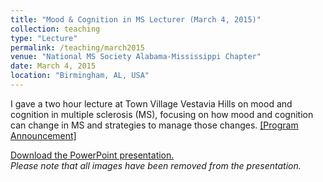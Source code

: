 ```yaml
---
title: "Mood & Cognition in MS Lecturer (March 4, 2015)"
collection: teaching
type: "Lecture"
permalink: /teaching/march2015
venue: "National MS Society Alabama-Mississippi Chapter"
date: March 4, 2015
location: "Birmingham, AL, USA"
---
```


I gave a two hour lecture at Town Village Vestavia Hills on mood and cognition in multiple sclerosis (MS), focusing on how mood and cognition can change in MS and strategies to manage those changes. <a href="https://secure.nationalmssociety.org/site/Calendar/481977628?view=Detail&id=338473" target="_blank">[Program Announcement]</a>

<a href="https://ksevonuk.github.io/files/MoodandCognitionPresentation3-4-2015" target="_blank">Download the PowerPoint presentation.</a>
<br><i>Please note that all images have been removed from the presentation.</i>